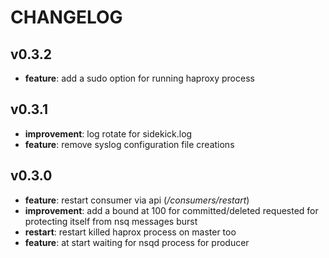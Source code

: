 # CHANGELOG

## v0.3.2

* **feature**: add a sudo option for running haproxy process


## v0.3.1

* **improvement**: log rotate for sidekick.log
* **feature**: remove syslog configuration file creations

## v0.3.0

* **feature**: restart consumer via api (_/consumers/restart_)
* **improvement**: add a bound at 100 for committed/deleted requested for protecting itself from nsq messages burst
* **restart**: restart killed haprox process on master too
* **feature**: at start waiting for nsqd process for producer
